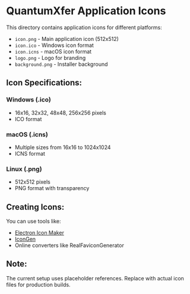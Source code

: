 # QuantumXfer Application Icons

This directory contains application icons for different platforms:

- `icon.png` - Main application icon (512x512)
- `icon.ico` - Windows icon format
- `icon.icns` - macOS icon format
- `logo.png` - Logo for branding
- `background.png` - Installer background

## Icon Specifications:

### Windows (.ico)
- 16x16, 32x32, 48x48, 256x256 pixels
- ICO format

### macOS (.icns)
- Multiple sizes from 16x16 to 1024x1024
- ICNS format

### Linux (.png)
- 512x512 pixels
- PNG format with transparency

## Creating Icons:

You can use tools like:
- [Electron Icon Maker](https://github.com/jaretburkett/electron-icon-maker)
- [IconGen](https://github.com/akabekobeko/npm-icon-gen)
- Online converters like RealFaviconGenerator

## Note:
The current setup uses placeholder references. Replace with actual icon files for production builds.
